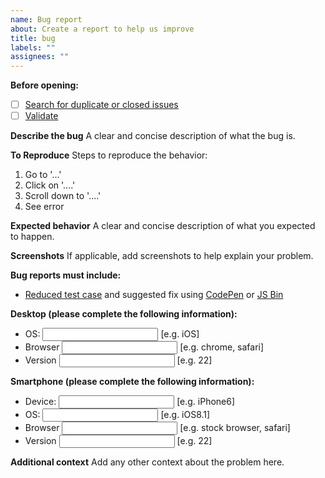 ```yaml
---
name: Bug report
about: Create a report to help us improve
title: bug
labels: ""
assignees: ""
---
```


**Before opening:**

- [ ] [Search for duplicate or closed issues](https://github.com/BoundaryStudio/Fluid/issues?q=is%3Aissue+sort%3Aupdated-desc)
- [ ] [Validate](https://html5.validator.nu/)

**Describe the bug**
A clear and concise description of what the bug is.

**To Reproduce**
Steps to reproduce the behavior:

1. Go to '...'
2. Click on '....'
3. Scroll down to '....'
4. See error

**Expected behavior**
A clear and concise description of what you expected to happen.

**Screenshots**
If applicable, add screenshots to help explain your problem.

**Bug reports must include:**

- [Reduced test case](https://css-tricks.com/reduced-test-cases/) and suggested fix using [CodePen](https://codepen.io/) or [JS Bin](https://jsbin.com/)

**Desktop (please complete the following information):**

- OS: <input type="text" name="Desktop_OS"/> [e.g. iOS]
- Browser <input type="text" name="Desktop_Browser"/> [e.g. chrome, safari]
- Version <input type="text" name="Desktop_Version"/> [e.g. 22]

**Smartphone (please complete the following information):**

- Device: <input type="text" name="Smartphone_Device"/> [e.g. iPhone6]
- OS: <input type="text" name="Smartphone_OS"/> [e.g. iOS8.1]
- Browser <input type="text" name="Smartphone_Browser"/> [e.g. stock browser, safari]
- Version <input type="text" name="Smartphone_Version"/> [e.g. 22]

**Additional context**
Add any other context about the problem here.
